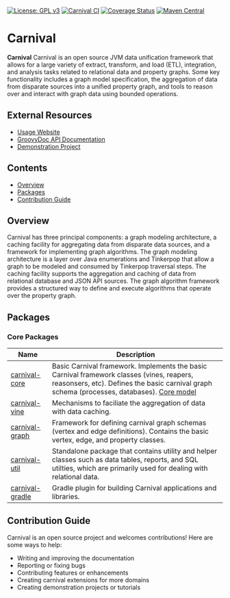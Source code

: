 [![License: GPL v3](https://img.shields.io/badge/License-GPL%20v3-blue.svg)](https://github.com/pennbiobank/pennai/carnival-public/master/LICENSE)
[![Carnival CI](https://github.com/pmbb-ibi/carnival/actions/workflows/carnival_ci.yml/badge.svg)](https://github.com/pmbb-ibi/carnival/actions/workflows/carnival_ci.yml)
<a href='https://coveralls.io/github/pmbb-ibi/carnival?branch=master'><img src='https://coveralls.io/repos/github/pmbb-ibi/carnival/badge.svg?branch=master' alt='Coverage Status' /></a>
[![Maven Central](https://img.shields.io/maven-central/v/io.github.carnival-data/carnival-core.svg?label=Maven%20Central)](https://search.maven.org/artifact/io.github.carnival-data/carnival-core)

# Carnival

**Carnival** Carnival is an open source JVM data unification framework that allows for a large variety of extract, transform, and load (ETL), integration, and analysis tasks related to relational data and property graphs. Some key functionality includes a graph model specification, the aggregation of data from disparate sources into a unified property graph, and tools to reason over and interact with graph data using bounded operations. 

## External Resources

-   [Usage Website](https://carnival-data.github.io/carnival/)
-   [GroovyDoc API Documentation](https://carnival-data.github.io/carnival/groovydoc/index.html)
-   [Demonstration Project](https://github.com/carnival-data/carnival-micronaut)

## Contents
- [Overview](#overview)
- [Packages](#packages)
- [Contribution Guide](README.md#contribution-guide)

## <a name="overview"></a> Overview

Carnival has three principal components: a graph modeling architecture, a caching facility for aggregating data from disparate data sources, and a framework for implementing graph algorithms.  The graph modeling architecture is a layer over Java enumerations and Tinkerpop that allow a graph to be modeled and consumed by Tinkerpop traversal steps.  The caching facility supports the aggregation and caching of data from relational database and JSON API sources.  The graph algorithm framework provides a structured way to define and execute algorithms that operate over the property graph.


## <a name="packages"></a> Packages

### Core Packages

Name | Description
--- | ---
[carnival-core](app/carnival-core/README.md) | Basic Carnival framework. Implements the basic Carnival framework classes (vines, reapers, reasonsers, etc). Defines the basic carnival graph schema (processes, databases). [Core model](https://github.com/pmbb-ibi/carnival/blob/master/app/carnival-core/src/main/groovy/carnival/core/graph/Core.groovy)
[carnival-vine](app/carnival-vine/README.md) | Mechanisms to faciliate the aggregation of data with data caching.  
[carnival-graph](app/carnival-graph/README.md) | Framework for defining carnival graph schemas (vertex and edge definitions). Contains the basic vertex, edge, and property classes.
[carnival-util](app/carnival-util/README.md) | Standalone package that contains utility and helper classes such as data tables, reports, and SQL utilties, which are primarily used for dealing with relational data.
[carnival-gradle](app/carnival-gradle/README.md) | Gradle plugin for building Carnival applications and libraries.

## <a name="contribution-guide"></a> Contribution Guide
Carnival is an open source project and welcomes contributions! Here are some ways to help:

* Writing and improving the documentation
* Reporting or fixing bugs
* Contributing features or enhancements
* Creating carnival extensions for more domains
* Creating demonstration projects or tutorials



